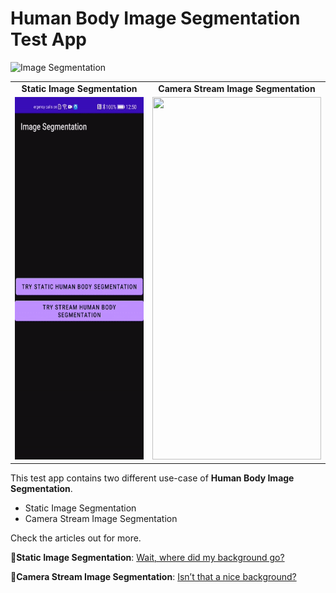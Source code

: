 # Human Body Image Segmentation Test App
![Image Segmentation](https://img.shields.io/badge/imageSegmentationVersion-2.0.4.300-blue)

<table align="center">
  <tr>
    <td style="text-align:center"><b>Static Image Segmentation</b> </td>
    <td style="text-align:center"><b>Camera Stream Image Segmentation</b></td>
  </tr>
  <tr>
    <td style="text-align:center"><img src="resources/static_image_segmentation_preview.gif" width=270 height=580></td>
    <td style="text-align:center"><img src="resources/stream_image_segmentation_preview.gif" width=270 height=580></td>
  </tr>
</table>

This test app contains two different use-case of **Human Body Image Segmentation**. 
- Static Image Segmentation
- Camera Stream Image Segmentation



Check the articles out for more.

🤖**Static Image Segmentation**: [Wait, where did my background go?](https://medium.com/huawei-developers/wait-where-is-my-background-went-8c41f99f2f2c)

🤖**Camera Stream Image Segmentation**: [Isn’t that a nice background?](https://medium.com/huawei-developers/isnt-that-nice-background-3195d8b34ede)
